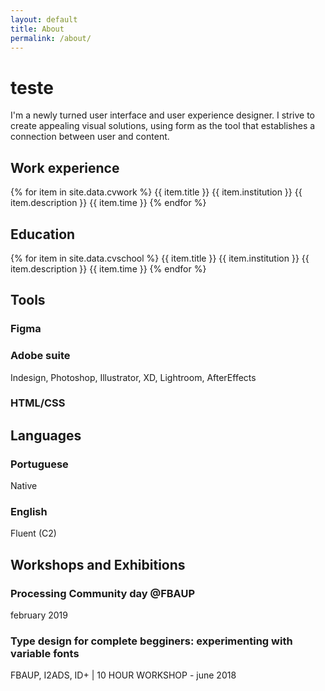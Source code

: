 ```yaml
---
layout: default
title: About
permalink: /about/
---
```


<h1>teste</h1>

I'm a newly turned user interface and user experience designer. I strive to create appealing visual solutions, using form as the tool that establishes a connection between user and content.


## Work experience

{% for item in site.data.cvwork %}
{{ item.title }} {{ item.institution }} {{ item.description }} {{ item.time }}
{% endfor %}


## Education

{% for item in site.data.cvschool %}
{{ item.title }} {{ item.institution }} {{ item.description }} {{ item.time }}
{% endfor %}

## Tools
### Figma
### Adobe suite
Indesign, Photoshop, Illustrator, XD, Lightroom, AfterEffects
### HTML/CSS

## Languages
### Portuguese
Native

### English
Fluent (C2)

## Workshops and Exhibitions
### Processing Community day @FBAUP
february 2019

### Type design for complete begginers: experimenting with variable fonts
FBAUP, I2ADS, ID+ | 10 HOUR WORKSHOP - june 2018